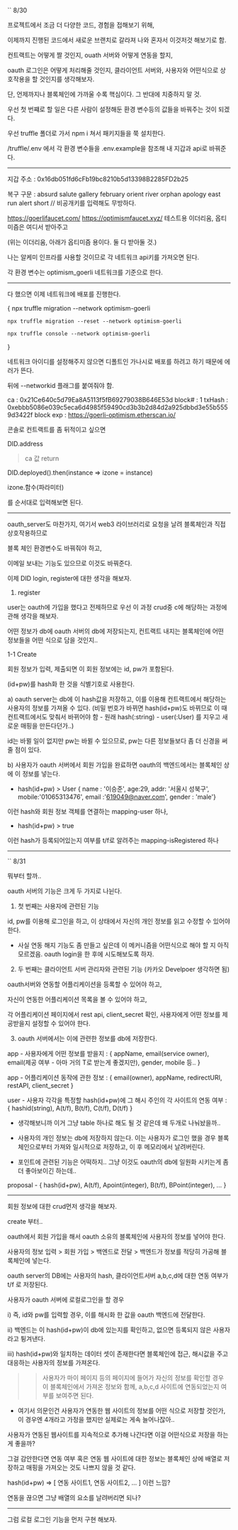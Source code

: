 `` 8/30

프로젝트에서 조금 더 다양한 코드, 경험을 접해보기 위해,

이제까지 진행된 코드에서 새로운 브랜치로 갈라져 나와 혼자서 이것저것 해보기로 함.

컨트랙트는 어떻게 짤 것인지, ouath 서버와 어떻게 연동을 할지,

oauth 로그인은 어떻게 처리해줄 것인지, 클라이언트 서버와, 사용자와 어떤식으로 상호작용을 할 것인지를 생각해보자.

단, 언제까지나 블록체인에 가까울 수록 핵심이다. 그 반대에 치중하지 말 것.

우선 첫 번쨰로 할 일은 다른 사람이 설정해둔 환경 변수등의 값들을 바꿔주는 것이 되겠다.

우선 truffle 폴더로 가서 npm i 쳐서 패키지들을 쭉 설치한다.

/truffle/.env 에서 각 환경 변수들을 .env.example을 참조해 내 지갑과 api로 바꿔준다.

---

지갑 주소 : 0x16db051fd6cFb19bc8210b5d13398B2285FD2b25

복구 구문 : absurd salute gallery february orient river orphan apology east run alert short
// 비공개키를 입력해도 무방하다.

https://goerlifaucet.com/
https://optimismfaucet.xyz/
테스트용 이더리움, 옵티미즘은 여디서 받아주고

(위는 이더리움, 아래가 옵티미즘 용이다. 둘 다 받아둘 것.)

나는 알케미 인프라를 사용할 것이므로 각 네트워크 api키를 가져오면 된다.

각 환경 변수는 optimism_goerli 네트워크를 기준으로 한다.

---

다 했으면 이제 네트워크에 배포를 진행한다.

{
    npx truffle migration --network optimism-goerli

    npx truffle migration --reset --network optimism-goerli

    npx truffle console --network optimism-goerli
}

네트워크 아이디를 설정해주지 않으면 디폴트인 가나시로 배포를 하려고 하기 때문에 에러가 뜬다.

뒤에 --networkid 플래그를 붙여줘야 함.

ca :  0x21Ce640c5d79Ea8A5113f5fB69279038B646E53d
block# :  1
txHash : 0xebbb5086e039c5eca6d4985f59490cd3b3b2d84d2a925dbbd3e55b5559d3422f
block exp : https://goerli-optimism.etherscan.io/

콘솔로 컨트랙트를 좀 뒤적이고 싶으면

DID.address
> ca 값 return

DID.deployed().then(instance => izone = instance)

izone.함수(파라미터)

를 순서대로 입력해보면 된다.

---

oauth_server도 마찬가지, 여기서 web3 라이브러리로 요청을 날려 블록체인과 직접 상호작용하므로

블록 체인 환경변수도 바꿔줘야 하고,

이메일 보내는 기능도 있으므로 이것도 바꿔준다.


이제 DID login, register에 대한 생각을 해보자.

1. register

user는 oauth에 가입을 했다고 전제하므로 우선 이 과정 crud중 c에 해당하는 과정에 관해 생각을 해보자.

어떤 정보가 db에 oauth 서버의 db에 저장되는지, 컨트랙트 내지는 블록체인에 어떤 정보들을 어떤 식으로 담을 것인지..

1-1 Create

회원 정보가 입력, 제출되면 이 회원 정보에는 id, pw가 포함된다.

(id+pw)를 hash화 한 것을 식별기호로 사용한다.

a) oauth server는 db에 이 hash값을 저장하고, 이를 이용해 컨트랙트에서 해당하는 사용자의 정보를 가져올 수 있다.
    (비밀 번호가 바뀌면 hash(id+pw)도 바뀌므로 이 때 컨트랙트에서도 맞춰서 바뀌어야 함 - 원래 hash(:string) - user(:User) 를 지우고 새로운 매핑을 만든다던가..)

id는 바뀔 일이 없지만 pw는 바뀔 수 있으므로, pw는 다른 정보들보다 좀 더 신경을 써줄 점이 있다.


b) 사용자가 oauth 서버에서 회원 가입을 완료하면 oauth의 백엔드에서는 블록체인 상에 이 정보를 넣는다.

- hash(id+pw) > User { name : '이승준', age:29, addr: '서울시 성북구', mobile:'01065313476', email :'619049@naver.com', gender : 'male'}

이런 hash와 회원 정보 객체를 연결하는 mapping-user 하나,

- hash(id+pw) > true

이런 hash가 등록되어있는지 여부를 t/f로 알려주는 mapping-isRegistered 하나


---


`` 8/31

뭐부터 할까..

oauth 서버의 기능은 크게 두 가지로 나뉜다.


1. 첫 번째는 사용자에 관련된 기능

id, pw를 이용해 로그인을 하고, 이 상태에서 자신의 개인 정보를 읽고 수정할 수 있어야 한다.

* 사실 연동 해지 기능도 좀 만들고 싶은데 이 메커니즘을 어떤식으로 해야 할 지 아직 모르겠음. oauth login을 한 후에 시도해보도록 하자.


2. 두 번째는 클라이언트 서버 관리자와 관련된 기능 (카카오 Develpoer 생각하면 됨)

oauth서버와 연동할 어플리케이션을 등록할 수 있어야 하고,

자신이 연동한 어플리케이션 목록을 볼 수 있어야 하고,

각 어플리케이션 페이지에서 rest api, client_secret 확인, 사용자에게 어떤 정보를 제공받을지 설정할 수 있어야 한다.


3. oauth 서버에서는 이에 관련한 정보를 db에 저장한다.

app - 사용자에게 어떤 정보를 받을지 : { appName, email(service owner), email(제공 여부 - 아마 거의 T로 받는게 좋겠지만), gender, mobile 등.. }

app - 어플리케이션 동작에 관한 정보 : { email(owner), appName, redirectURI, restAPI, client_secret }

user - 사용자 각각을 특정할 hash(id+pw)에 그 해시 주인의 각 사이트의 연동 여부 : { hashid(string), A(t/f), B(t/f), C(t/f), D(t/f) }

* 생각해보니까 이거 그냥 table 하나로 해도 될 것 같은데 왜 두개로 나눠놨을까..

* 사용자의 개인 정보는 db에 저장하지 않는다. 이는 사용자가 로그인 했을 경우 블록체인으로부터 가져와 일시적으로 저장하고, 이 후 메모리에서 날려버린다.

* 포인트에 관련된 기능은 어떡하지.. 그냥 이것도 oauth의 db에 일원화 시키는게 좀 더 좋아보이긴 하는데..

proposal - { hash(id+pw), A(t/f), Apoint(integer), B(t/f), BPoint(integer), ... }


---


회원 정보에 대한 crud먼저 생각을 해보자.

create 부터..

oauth에서 회원 가입을 해서 oauth 소유의 블록체인에 사용자의 정보를 넣어야 한다.

사용자의 정보 입력 > 회원 가입 > 백엔드로 전달 > 백엔드가 정보를 적당히 가공해 블록체인에 넣는다.

oauth server의 DB에는 사용자의 hash, 클라이언트서버 a,b,c,d에 대한 연동 여부가 t/f 로 저장된다.

사용자가 oauth 서버에 로컬로그인을 할 경우 

i) 즉, id와 pw를 입력할 경우, 이를 해시화 한 값을 oauth 백엔드에 전달한다.

ii) 백엔드는 이 hash(id+pw)이 db에 있는지를 확인하고, 없으면 등록되지 않은 사용자라고 튕겨낸다.

iii) hash(id+pw)와 일치하는 데이터 셋이 존재한다면 블록체인에 접근, 해시값을 주고 대응하는 사용자의 정보를 가져온다.

>> 사용자가 마이 페이지 등의 페이지에 들어가 자신의 정보를 확인할 경우 이 블록체인에서 가져온 정보와 함께, a,b,c,d 사이트에 연동되었는지 여부를 보여주면 된다.

* 여기서 의문인건 사용자가 연동한 웹 사이트의 정보를 어떤 식으로 저장할 것인가, 이 경우엔 4개라고 가정을 했지만 실제로는 게속 늘어나잖아..

사용자가 연동된 웹사이트를 지속적으로 추가해 나간다면 이걸 어떤식으로 저장을 하는게 좋을까?

그걸 감안한다면 연동 여부 혹은 연동 웹 사이트에 대한 정보는 블록체인 상에 배열로 저장하고 매핑을 가져오는 것도 나쁘지 않을 것 같다.

hash(id+pw) => [ 연동 사이트1, 연동 사이트2, ... ] 이런 느낌?

연동을 끊으면 그냥 배열의 요소를 날려버리면 되나?

---

그럼 로컬 로그인 기능을 먼저 구현 해보자.



